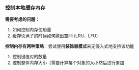 ### 控制本地缓存内存
**需要考虑的问题：**
1. 如何控制内存使用量
2. 缓存快满了的时候如何腾出空间 (LRU、LFU) 

**控制内存有两种策略**：尝试使用**装饰器模式**来无侵入式地支持该功能
1. 控制键值对的数量
2. 控制整体内存大小（需要计算每个对象的大小然后进行累加

